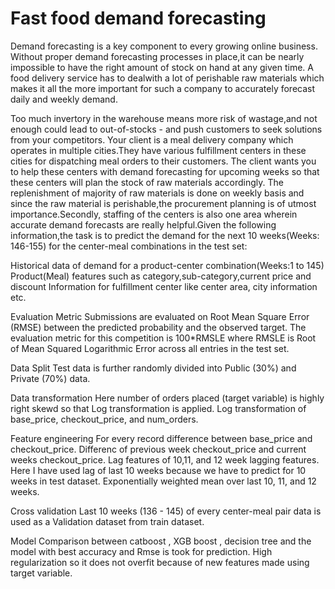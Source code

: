 # Fast food demand forecasting
 

Demand forecasting is a key component to every growing online business. Without proper demand forecasting processes in place,it can be nearly impossible to have the right amount of stock on hand at any given time. A food delivery service has to dealwith a lot of perishable raw materials which makes it all the more important for such a company to accurately forecast daily and weekly demand.

Too much invertory in the warehouse means more risk of wastage,and not enough could lead to out-of-stocks - and push customers to seek solutions from your competitors. 
Your client is a meal delivery company which operates in multiple cities.They have various fulfillment centers in these cities for dispatching meal orders to their customers. The client wants you to help these centers with demand forecasting for upcoming weeks so that these centers will plan the stock of raw materials accordingly. The replenishment of majority of raw materials is done on weekly basis and since the raw material is perishable,the procurement planning is of utmost importance.Secondly, staffing of the centers is also one area wherein accurate demand forecasts are really helpful.Given the following information,the task is to predict the demand for the next 10 weeks(Weeks: 146-155) for the center-meal combinations in the test set:

Historical data of demand for a product-center combination(Weeks:1 to 145)
Product(Meal) features such as category,sub-category,current price and discount
Information for fulfillment center like center area, city information etc.


Evaluation Metric
Submissions are evaluated on Root Mean Square Error (RMSE) between the predicted probability and the observed target. The evaluation metric for this competition is 100*RMSLE where RMSLE is Root of Mean Squared Logarithmic Error across all entries in the test set.

Data Split
Test data is further randomly divided into Public (30%) and Private (70%) data.


Data transformation
Here number of orders placed (target variable) is highly right skewd so that Log transformation is applied.
Log transformation of base_price, checkout_price, and num_orders.

Feature engineering
For every record difference between base_price and checkout_price.
Differenc of previous week checkout_price and current weeks checkout_price.
Lag features of 10,11, and 12 week lagging features. Here I have used lag of last 10 weeks because we have to predict for 10 weeks in test dataset.
Exponentially weighted mean over last 10, 11, and 12 weeks.

Cross validation
Last 10 weeks (136 - 145) of every center-meal pair data is used as a Validation dataset from train dataset.


Model
Comparison between catboost , XGB boost , decision tree and the model with best accuracy and Rmse is took for prediction.
High regularization so it does not overfit because of new features made using target variable.



